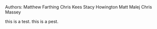Authors:
Matthew Farthing
Chris Kees
Stacy Howington
Matt Malej
Chris Massey

this is a test. this is a pest.




